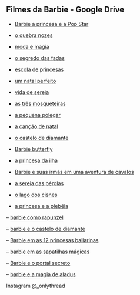 ## Filmes da Barbie - Google Drive

- [Barbie a princesa e a Pop Star](https://drive.google.com/file/d/16ftRT_OWP-kc4IYG1ogBnEdvWy9n5IIg/view?usp=drivesdk)

- [o quebra nozes](https://drive.google.com/file/d/1KDSMCM9RQlUsuCY_KnjeDTbwCUUOkRnx/view?usp=drivesdk)

- [moda e magia](https://drive.google.com/file/d/1fX4lpIU87UOIaPTwMAfKVSdfl1UE1G-t/view?usp=drivesdk)

- [o segredo das fadas](https://drive.google.com/file/d/1Y57SJin7GnQRml9ny5Zj2YAQH5Ct7dre/view?usp=drivesdk)

- [escola de princesas](https://drive.google.com/file/d/1NGaJ5T5sbmLqM7MJVic5LMED7JdGKlBq/view?usp=drivesdk)

- [um natal perfeito](https://drive.google.com/file/d/1UKabZAmK4VdwSfTLC0knEdn_zf2g-zJl/view?usp=drivesdk)

- [vida de sereia](https://drive.google.com/file/d/1xkyCZyorn1Tpj6NYQ9dqim3_AFHQb5yl/view?usp=drivesdk)

- [as três mosqueteiras](https://drive.google.com/file/d/17mmUdTL7RfS7PnSZURrpX7zJF4FR2eSt/view?usp=drivesdk)

- [a pequena polegar](https://drive.google.com/file/d/16R2mx73DGC-N62rqJbp22WA2dbbEmNtJ/view?usp=drivesdk)

- [a canção de natal](https://drive.google.com/file/d/1tHFWWHZeEc3--i99fSfZ-OkzsA4ocpoE/view?usp=drivesdk)

- [o castelo de diamante](https://drive.google.com/file/d/1nbayodS7b72GY-5Elx44M4zY9pMAczXq/view?usp=drivesdk)

- [Barbie butterfly](https://drive.google.com/file/d/1KRGOCqNT1PbMU5LzwQlm8V9kPq3mC-Be/view?usp=drivesdk)

- [a princesa da ilha](https://drive.google.com/file/d/1b0SFiJai-SJndiIru2bSJN0Fy2Fvp-Dx/view?usp=drivesdk)

- [Barbie e suas irmãs em uma aventura de cavalos](https://drive.google.com/file/d/1ffl2yJnUgVa9-XoXDAA9Cu2VaS4ZsNDr/view?usp=drivesdk)

- [a sereia das pérolas](https://drive.google.com/file/d/197u9I87TA5hAbHK2JA33BoVSNjqmbp8L/view?usp=drivesdk)

- [o lago dos cisnes](https://drive.google.com/file/d/1JDnwfh65qgUXsPdK0C-da0VZ7J8OISCt/view?usp=drivesdk)

- [a princesa e a plebéia](https://drive.google.com/file/d/1YhILAbE0mOh7gkz0sZAc3H-KBUF7W5yn/view?usp=drivesdk)

– [barbie como rapunzel](https://drive.google.com/file/d/1jxW_ILTFqClqW6dr-9h4OtEguWrqhH1z/view?usp=drivesdk)

– [barbie e o castelo de diamante](https://drive.google.com/file/d/1nbayodS7b72GY-5Elx44M4zY9pMAczXq/view?usp=drivesdk)

– [Barbie em as 12 princesas bailarinas](https://drive.google.com/file/d/1n-0iwsyrbCCQ1h4E74EBEthIGtnVM3oB/view?usp=drivesdk)

– [barbie em as sapatilhas mágicas](https://drive.google.com/file/d/19iBNs7lv5N-0DSJlQjEPUIn1dWfP3PsT/view?usp=drivesdk)

– [Barbie e o portal secreto](https://drive.google.com/file/d/1AuFoboSyIRuhNYox8C44jX5VOO93fFXm/view?usp=drivesdk)

– [barbie e a magia de aladus](https://drive.google.com/file/d/1F_7UNYjPj5mhmx67Bn9B-X0wB9GkwAvf/view?usp=drivesdk)

Instagram @_onlythread

